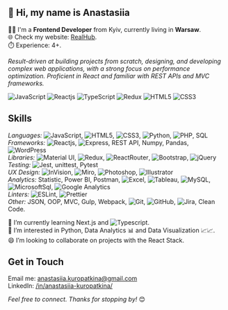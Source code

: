 ## 👋 Hi, my name is Anastasiia
👩‍💻 I'm a **Frontend Developer** from Kyiv, currently living in **Warsaw**.\
🌐 Check my website: [RealHub](https://realhub.com.ua/).\
⏱️ Experience: 4+.

_Result-driven at building projects from scratch, designing, and developing complex web applications, with a strong focus on performance optimization. Proficient in React and familiar with REST APIs and MVC frameworks._

![JavaScript](https://img.shields.io/badge/JavaScript-F7DF1E?style=flat-square&logo=javascript&logoColor=black)
![Reactjs](https://img.shields.io/badge/React-20232A?style=flat-square&logo=react&logoColor=61DAFB)
![TypeScript](https://img.shields.io/badge/TypeScript-007ACC?style=flat-square&logo=typescript&logoColor=white)
![Redux](https://img.shields.io/badge/Redux-593D88?style=flat-square&logo=redux&logoColor=white)
![HTML5](https://img.shields.io/badge/HTML5-E34F26?style=flat-square&logo=html5&logoColor=white)
![CSS3](https://img.shields.io/badge/CSS3-1572B6?style=flat-square&logo=css3&logoColor=white)
<!--
**AnastasiiaKuropatkina/AnastasiiaKuropatkina** is a ✨ _special_ ✨ repository because its `README.md` (this file) appears on your GitHub profile.

Here are some ideas to get you started:

- 🔭 I’m currently working on ...
- 🌱 I’m currently learning ...
- 👯 I’m looking to collaborate on ...
- 🤔 I’m looking for help with ...
- 💬 Ask me about ...
- 📫 How to reach me: ...
- 😄 Pronouns: ...
- ⚡ Fun fact: ...
-->

## Skills

_Languages:_ ![JavaScript](https://img.shields.io/badge/JavaScript-F7DF1E?style=flat-square&logo=javascript&logoColor=black), ![HTML5](https://img.shields.io/badge/HTML5-E34F26?style=flat-square&logo=html5&logoColor=white), ![CSS3](https://img.shields.io/badge/CSS3-1572B6?style=flat-square&logo=css3&logoColor=white), ![Python](https://img.shields.io/badge/Python-14354C?style=flat-square&logo=python&logoColor=white), ![PHP](https://img.shields.io/badge/PHP-777BB4?style=flat-square&logo=php&logoColor=white), SQL\
_Frameworks:_ ![Reactjs](https://img.shields.io/badge/React-20232A?style=flat-square&logo=react&logoColor=61DAFB), ![Express](https://img.shields.io/badge/Express.js-404D59?style=flat-square), REST API, Numpy, Pandas, ![WordPress](https://img.shields.io/badge/Wordpress-21759B?style=flat-square&logo=wordpress&logoColor=white)\
_Libraries:_ ![Material UI](https://img.shields.io/badge/Material--UI-0081CB?style=flat-square&logo=material-ui&logoColor=white), ![Redux](https://img.shields.io/badge/Redux-593D88?style=flat-square&logo=redux&logoColor=white), ![ReactRouter](https://img.shields.io/badge/React_Router-CA4245?style=flat-square&logo=react-router&logoColor=white), ![Bootstrap](https://img.shields.io/badge/Bootstrap-563D7C?style=flat-square&logo=bootstrap&logoColor=white), ![jQuery](https://img.shields.io/badge/jQuery-0769AD?style=flat-square&logo=jquery&logoColor=white)\
_Testing:_ ![Jest](https://img.shields.io/badge/Jest-323330?style=flat-square&logo=Jest&logoColor=white), unittest, Pytest\
_UX Design:_ ![InVision](https://img.shields.io/badge/InVision-FF3366?style=flat-square&logo=InVision&logoColor=white), ![Miro](https://img.shields.io/badge/Miro-050038?style=flat-square&logo=Miro&logoColor=white), ![Photoshop](https://img.shields.io/badge/Adobe%20Photoshop-31A8FF?style=flat-square&logo=Adobe%20Photoshop&logoColor=black), ![Illustrator](https://img.shields.io/badge/Adobe%20Illustrator-FF9A00?style=flat-square&logo=adobe%20illustrator&logoColor=white)\
_Analytics:_ Statistic, Power BI, Postman, ![Excel](https://img.shields.io/badge/Microsoft_Excel-217346?style=flat-square&logo=microsoft-excel&logoColor=white), ![Tableau](https://img.shields.io/badge/Tableau-E97627?style=flat-square&logo=Tableau&logoColor=white), ![MySQL](https://img.shields.io/badge/MySQL-005C84?style=flat-square&logo=mysql&logoColor=white), ![MicrosoftSql](https://img.shields.io/badge/Microsoft_SQL_Server-CC2927?style=flat-square&logo=microsoft-sql-server&logoColor=white), ![Google Analytics](https://img.shields.io/badge/Google%20Analytics-E37400?style=flat-square&logo=google%20analytics&logoColor=white)\
_Linters:_ ![ESLint](https://img.shields.io/badge/eslint-3A33D1?style=flat-square&logo=eslint&logoColor=white), ![Prettier](https://img.shields.io/badge/prettier-1A2C34?style=flat-square&logo=prettier&logoColor=F7BA3E)\
_Other:_ JSON, OOP, MVC, Gulp, Webpack, ![Git](https://img.shields.io/badge/GIT-E44C30?style=flat-square&logo=git&logoColor=white), ![GitHub](https://img.shields.io/badge/GitHub-100000?style=flat-square&logo=github&logoColor=white), ![Jira](	https://img.shields.io/badge/Jira-0052CC?style=flat-square&logo=Jira&logoColor=white), Clean Code.

🌱 I’m currently learning Next.js and ![Typescript](https://img.shields.io/badge/TypeScript-007ACC?style=flat-square&logo=typescript&logoColor=white).\
👀 I’m interested in Python, Data Analytics 📊 and Data Visualization 📈📈.\
😄 I’m looking to collaborate on projects with the React Stack.

## Get in Touch

Email me: anastasiia.kuropatkina@gmail.com\
LinkedIn: [/in/anastasiia-kuropatkina/](https://www.linkedin.com/in/anastasiia-kuropatkina)

_Feel free to connect.
Thanks for stopping by!_ 😊

